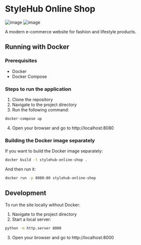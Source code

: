 # StyleHub Online Shop

![image](https://github.com/user-attachments/assets/63f804a4-9c5c-461f-9915-4dc717d45383)
![image](https://github.com/user-attachments/assets/4cc7635b-375d-4899-b32f-c440d4e0c4fc)

A modern e-commerce website for fashion and lifestyle products.

## Running with Docker

### Prerequisites
- Docker
- Docker Compose

### Steps to run the application

1. Clone the repository
2. Navigate to the project directory
3. Run the following command:

```bash
docker-compose up
```

4. Open your browser and go to http://localhost:8080

### Building the Docker image separately

If you want to build the Docker image separately:

```bash
docker build -t stylehub-online-shop .
```

And then run it:

```bash
docker run -p 8080:80 stylehub-online-shop
```

## Development

To run the site locally without Docker:

1. Navigate to the project directory
2. Start a local server:

```bash
python -m http.server 8000
```

3. Open your browser and go to http://localhost:8000
